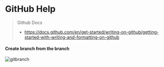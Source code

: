 # GitHub Help
        
> Github Docs
>* https://docs.github.com/en/get-started/writing-on-github/getting-started-with-writing-and-formatting-on-github 

#### Create branch from the branch


![gitbranch](https://user-images.githubusercontent.com/84851340/214488575-8edab0b5-8a8e-4ba6-bcbd-c08c184dda8d.jpg)
